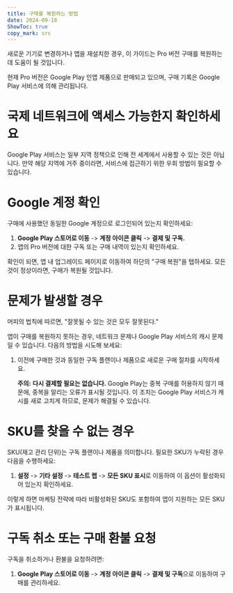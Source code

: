 ```yaml
---
title: 구매를 복원하는 방법  
date: 2024-09-18  
ShowToc: true
copy_mark: src
---
```


새로운 기기로 변경하거나 앱을 재설치한 경우, 이 가이드는 Pro 버전 구매를 복원하는 데 도움이 될 것입니다.

현재 Pro 버전은 Google Play 인앱 제품으로 판매되고 있으며, 구매 기록은 Google Play 서비스에 의해 관리됩니다.

# 국제 네트워크에 액세스 가능한지 확인하세요

Google Play 서비스는 일부 지역 정책으로 인해 전 세계에서 사용할 수 있는 것은 아닙니다. 만약 해당 지역에 거주 중이라면, 서비스에 접근하기 위한 우회 방법이 필요할 수 있습니다.

# Google 계정 확인

구매에 사용했던 동일한 Google 계정으로 로그인되어 있는지 확인하세요:

1. **Google Play 스토어로 이동** -> **계정 아이콘 클릭** -> **결제 및 구독.**  
2. 앱의 Pro 버전에 대한 구독 또는 구매 내역이 있는지 확인하세요.

확인이 되면, 앱 내 업그레이드 페이지로 이동하여 하단의 "구매 복원"을 탭하세요. 모든 것이 정상이라면, 구매가 복원될 것입니다.

# 문제가 발생할 경우

머피의 법칙에 따르면, "잘못될 수 있는 것은 모두 잘못된다."

앱이 구매를 복원하지 못하는 경우, 네트워크 문제나 Google Play 서비스의 캐시 문제일 수 있습니다. 다음의 방법을 시도해 보세요:

1. 이전에 구매한 것과 동일한 구독 플랜이나 제품으로 새로운 구매 절차를 시작하세요.

   **주의:** **다시 결제할 필요는 없습니다.** Google Play는 중복 구매를 허용하지 않기 때문에, 중복을 알리는 오류가 표시될 것입니다. 이 조치는 Google Play 서비스가 캐시를 새로 고치게 하므로, 문제가 해결될 수 있습니다.

# SKU를 찾을 수 없는 경우

SKU(재고 관리 단위)는 구독 플랜이나 제품을 의미합니다. 필요한 SKU가 누락된 경우 다음을 수행하세요:

1. **설정** -> **기타 설정** -> **테스트 랩** -> **모든 SKU 표시**로 이동하여 이 옵션이 활성화되어 있는지 확인하세요.
   
이렇게 하면 마케팅 전략에 따라 비활성화된 SKU도 포함하여 앱이 지원하는 모든 SKU가 표시됩니다.

# 구독 취소 또는 구매 환불 요청

구독을 취소하거나 환불을 요청하려면:

1. **Google Play 스토어로 이동** -> **계정 아이콘 클릭** -> **결제 및 구독**으로 이동하여 구매를 관리하세요.